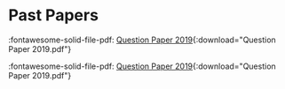 # Past Papers


:fontawesome-solid-file-pdf: [Question Paper 2019](NAH_Computing-Science_QP_2019.pdf){:download="Question Paper 2019.pdf"}

:fontawesome-solid-file-pdf: [Question Paper 2019](NAH_Computing-Science_QP_2019.pdf){:download="Question Paper 2019.pdf"}
